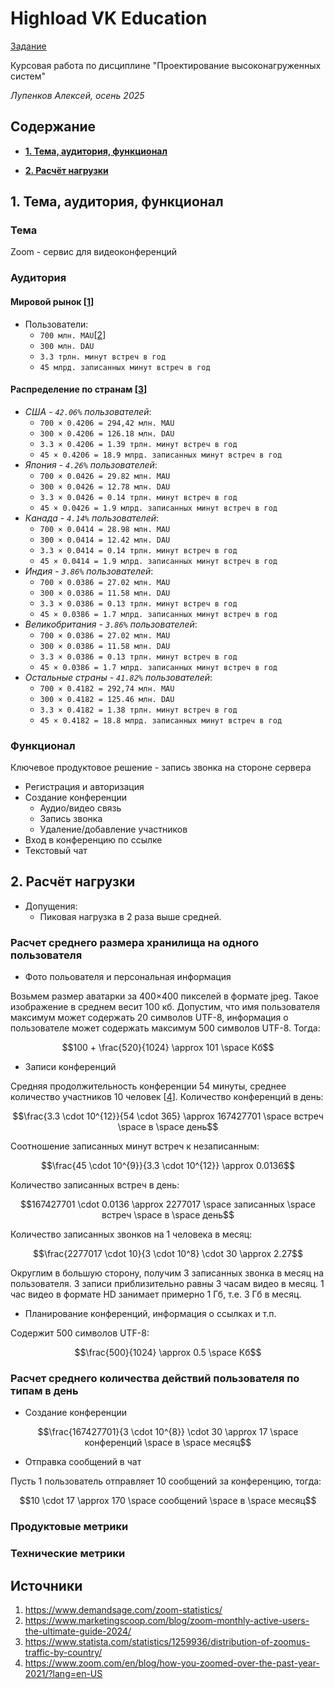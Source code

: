 # Highload VK Education

[Задание](https://github.com/init/highload/blob/main/homework_architecture.md)

Курсовая работа по дисциплине "Проектирование высоконагруженных систем"

*Лупенков Алексей, осень 2025*


## Содержание
* [**1. Тема, аудитория, функционал**](#1-тема-аудитория-функционал)

* [**2. Расчёт нагрузки**](#2-расчёт-нагрузки)

## 1. Тема, аудитория, функционал

### Тема

Zoom - сервис для видеоконференций

### Аудитория

#### Мировой рынок [[1](https://www.demandsage.com/zoom-statistics/)]
* Пользователи:
  * ```700 млн. MAU```[[2](https://www.marketingscoop.com/blog/zoom-monthly-active-users-the-ultimate-guide-2024/)]
  * ```300 млн. DAU```
  * ```3.3 трлн. минут встреч в год```
  * ```45 млрд. записанных минут встреч в год```

#### Распределение по странам [[3](https://www.statista.com/statistics/1259936/distribution-of-zoomus-traffic-by-country/)]
* *США - ```42.06%``` пользователей*:
  * ```700 × 0.4206 = 294,42 млн. MAU```
  * ```300 × 0.4206 = 126.18 млн. DAU```
  * ```3.3 × 0.4206 = 1.39 трлн. минут встреч в год```
  * ```45 × 0.4206 = 18.9 млрд. записанных минут встреч в год```
* *Япония - ```4.26%``` пользователей*:
  * ```700 × 0.0426 = 29.82 млн. MAU```
  * ```300 × 0.0426 = 12.78 млн. DAU```
  * ```3.3 × 0.0426 = 0.14 трлн. минут встреч в год```
  * ```45 × 0.0426 = 1.9 млрд. записанных минут встреч в год```
* *Канада - ```4.14%``` пользователей*:
  * ```700 × 0.0414 = 28.98 млн. MAU```
  * ```300 × 0.0414 = 12.42 млн. DAU```
  * ```3.3 × 0.0414 = 0.14 трлн. минут встреч в год```
  * ```45 × 0.0414 = 1.9 млрд. записанных минут встреч в год```
* *Индия - ```3.86%``` пользователей*:
  * ```700 × 0.0386 = 27.02 млн. MAU```
  * ```300 × 0.0386 = 11.58 млн. DAU```
  * ```3.3 × 0.0386 = 0.13 трлн. минут встреч в год```
  * ```45 × 0.0386 = 1.7 млрд. записанных минут встреч в год```
* *Великобритания - ```3.86%``` пользователей*:
  * ```700 × 0.0386 = 27.02 млн. MAU```
  * ```300 × 0.0386 = 11.58 млн. DAU```
  * ```3.3 × 0.0386 = 0.13 трлн. минут встреч в год```
  * ```45 × 0.0386 = 1.7 млрд. записанных минут встреч в год```
* *Остальные страны - ```41.82%``` пользователей*:
  * ```700 × 0.4182 = 292,74 млн. MAU```
  * ```300 × 0.4182 = 125.46 млн. DAU```
  * ```3.3 × 0.4182 = 1.38 трлн. минут встреч в год```
  * ```45 × 0.4182 = 18.8 млрд. записанных минут встреч в год```

### Функционал

Ключевое продуктовое решение - запись звонка на стороне сервера

* Регистрация и авторизация
* Создание конференции
    * Аудио/видео связь
    * Запись звонка
    * Удаление/добавление участников
* Вход в конференцию по ссылке
* Текстовый чат

## 2. Расчёт нагрузки
* Допущения:
    *   Пиковая нагрузка в 2 раза выше средней.

### Расчет среднего размера хранилища на одного пользователя
* Фото польователя и персональная информация

Возьмем размер аватарки за 400×400 пикселей в формате jpeg. Такое изображение в среднем весит 100 кб. Допустим, что имя пользователя максимум может содержать 20 символов UTF-8, информация о пользователе может содержать максимум 500 символов UTF-8. Тогда:


$$100 + \frac{520}{1024} \approx 101 \space Кб$$

* Записи конференций

Средняя продолжительность конференции 54 минуты, среднее количество участников 10 человек [[4](https://www.zoom.com/en/blog/how-you-zoomed-over-the-past-year-2021/?lang=en-US)]. Количество конференций в день:

$$\frac{3.3 \cdot 10^{12}}{54 \cdot 365} \approx 167427701 \space встреч \space в  \space день$$

Соотношение записанных минут встреч к незаписанным:

$$\frac{45 \cdot 10^{9}}{3.3 \cdot 10^{12}} \approx 0.0136$$

Количество записанных встреч в день:

$$167427701 \cdot 0.0136 \approx 2277017 \space записанных \space встреч \space в  \space день$$

Количество записанных звонков на 1 человека в месяц:

$$\frac{2277017 \cdot 10}{3 \cdot 10^8} \cdot 30 \approx 2.27$$

Округлим в большую сторону, получим 3 записанных звонка в месяц на пользователя. 3 записи приблизительно равны 3 часам видео в месяц. 1 час видео в формате HD занимает примерно 1 Гб, т.е. 3 Гб в месяц.

* Планирование конференций, информация о ссылках и т.п.

Содержит 500 символов UTF-8:

$$\frac{500}{1024} \approx 0.5 \space Кб$$

### Расчет среднего количества действий пользователя по типам в день

* Создание конференции

$$\frac{167427701}{3 \cdot 10^{8}} \cdot 30 \approx 17 \space конференций \space в \space месяц$$

* Отправка сообщений в чат

Пусть 1 пользователь отправляет 10 сообщений за конференцию, тогда:

$$10 \cdot 17 \approx 170 \space сообщений \space в \space месяц$$



### Продуктовые метрики

### Технические метрики

## Источники
1. https://www.demandsage.com/zoom-statistics/
2. https://www.marketingscoop.com/blog/zoom-monthly-active-users-the-ultimate-guide-2024/
3. https://www.statista.com/statistics/1259936/distribution-of-zoomus-traffic-by-country/
4. https://www.zoom.com/en/blog/how-you-zoomed-over-the-past-year-2021/?lang=en-US